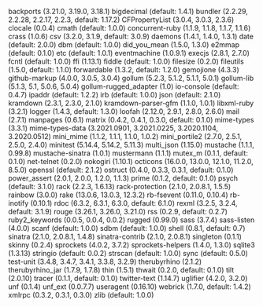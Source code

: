 backports (3.21.0, 3.19.0, 3.18.1)
bigdecimal (default: 1.4.1)
bundler (2.2.29, 2.2.28, 2.2.17, 2.2.3, default: 1.17.2)
CFPropertyList (3.0.4, 3.0.3, 2.3.6)
clocale (0.0.4)
cmath (default: 1.0.0)
concurrent-ruby (1.1.9, 1.1.8, 1.1.7, 1.1.6)
crass (1.0.6)
csv (3.2.0, 3.1.9, default: 3.0.9)
daemons (1.4.1, 1.4.0, 1.3.1)
date (default: 2.0.0)
dbm (default: 1.0.0)
did_you_mean (1.5.0, 1.3.0)
e2mmap (default: 0.1.0)
etc (default: 1.0.1)
eventmachine (1.0.9.1)
execjs (2.8.1, 2.7.0)
fcntl (default: 1.0.0)
ffi (1.13.1)
fiddle (default: 1.0.0)
filesize (0.2.0)
fileutils (1.5.0, default: 1.1.0)
forwardable (1.3.2, default: 1.2.0)
gemojione (4.3.3)
github-markup (4.0.0, 3.0.5, 3.0.4)
gollum (5.2.3, 5.1.2, 5.1.1, 5.0.1)
gollum-lib (5.1.3, 5.1, 5.0.6, 5.0.4)
gollum-rugged_adapter (1.0)
io-console (default: 0.4.7)
ipaddr (default: 1.2.2)
irb (default: 1.0.0)
json (default: 2.1.0)
kramdown (2.3.1, 2.3.0, 2.1.0)
kramdown-parser-gfm (1.1.0, 1.0.1)
libxml-ruby (3.2.1)
logger (1.4.3, default: 1.3.0)
loofah (2.12.0, 2.9.1, 2.8.0, 2.6.0)
mail (2.7.1)
manpages (0.6.1)
matrix (0.4.2, 0.4.1, 0.3.0, default: 0.1.0)
mime-types (3.3.1)
mime-types-data (3.2021.0901, 3.2021.0225, 3.2020.1104, 3.2020.0512)
mini_mime (1.1.2, 1.1.1, 1.1.0, 1.0.2)
mini_portile2 (2.7.0, 2.5.1, 2.5.0, 2.4.0)
minitest (5.14.4, 5.14.2, 5.11.3)
multi_json (1.15.0)
mustache (1.1.1, 0.99.8)
mustache-sinatra (1.0.1)
mustermann (1.1.1)
mutex_m (0.1.1, default: 0.1.0)
net-telnet (0.2.0)
nokogiri (1.10.1)
octicons (16.0.0, 13.0.0, 12.1.0, 11.2.0, 8.5.0)
openssl (default: 2.1.2)
ostruct (0.4.0, 0.3.3, 0.3.1, default: 0.1.0)
power_assert (2.0.1, 2.0.0, 1.2.0, 1.1.3)
prime (0.1.2, default: 0.1.0)
psych (default: 3.1.0)
rack (2.2.3, 1.6.13)
rack-protection (2.1.0, 2.0.8.1, 1.5.5)
rainbow (3.0.0)
rake (13.0.6, 13.0.3, 12.3.2)
rb-fsevent (0.11.0, 0.10.4)
rb-inotify (0.10.1)
rdoc (6.3.2, 6.3.1, 6.3.0, default: 6.1.0)
rexml (3.2.5, 3.2.4, default: 3.1.9)
rouge (3.26.1, 3.26.0, 3.21.0)
rss (0.2.9, default: 0.2.7)
ruby2_keywords (0.0.5, 0.0.4, 0.0.2)
rugged (0.99.0)
sass (3.7.4)
sass-listen (4.0.0)
scanf (default: 1.0.0)
sdbm (default: 1.0.0)
shell (0.8.1, default: 0.7)
sinatra (2.1.0, 2.0.8.1, 1.4.8)
sinatra-contrib (2.1.0, 2.0.8.1)
singleton (0.1.1)
skinny (0.2.4)
sprockets (4.0.2, 3.7.2)
sprockets-helpers (1.4.0, 1.3.0)
sqlite3 (1.3.13)
stringio (default: 0.0.2)
strscan (default: 1.0.0)
sync (default: 0.5.0)
test-unit (3.4.8, 3.4.7, 3.4.1, 3.3.8, 3.2.9)
therubyrhino (2.1.2)
therubyrhino_jar (1.7.9, 1.7.8)
thin (1.5.1)
thwait (0.2.0, default: 0.1.0)
tilt (2.0.10)
tracer (0.1.1, default: 0.1.0)
twitter-text (1.14.7)
uglifier (4.2.0, 3.2.0)
unf (0.1.4)
unf_ext (0.0.7.7)
useragent (0.16.10)
webrick (1.7.0, default: 1.4.2)
xmlrpc (0.3.2, 0.3.1, 0.3.0)
zlib (default: 1.0.0)
